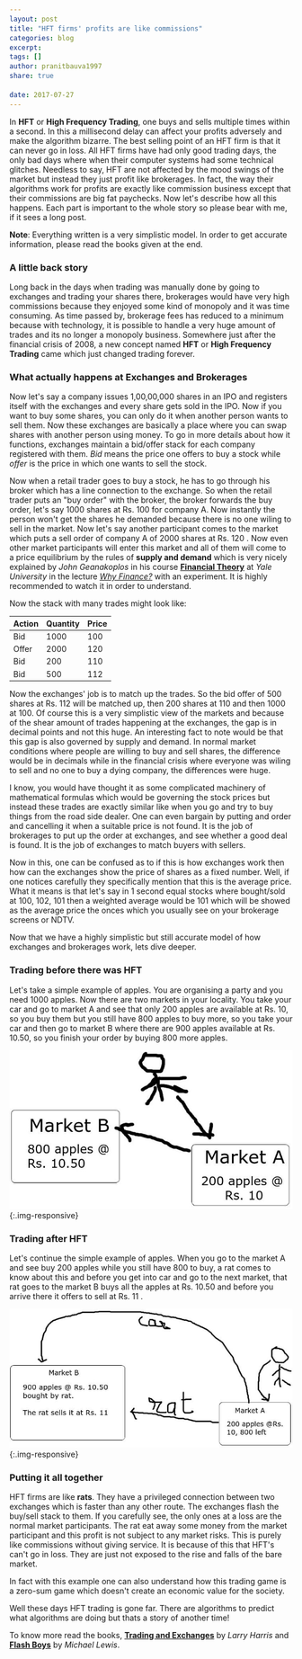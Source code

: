 ```yaml
---
layout: post
title: "HFT firms' profits are like commissions"
categories: blog
excerpt:
tags: []
author: pranitbauva1997
share: true

date: 2017-07-27
---
```


In **HFT** or **High Frequency Trading**, one buys and sells
multiple times within a second. In this a millisecond delay can affect
your profits adversely and make the algorithm bizarre. The best selling
point of an HFT firm is that it can never go in loss. All HFT firms have
had only good trading days, the only bad days where when their computer
systems had some technical glitches. Needless to say, HFT are not affected
by the mood swings of the market but instead they just profit like
brokerages. In fact, the way their algorithms work for profits are exactly
like commission business except that their commissions are big fat
paychecks. Now let's describe how all this happens. Each part is important
to the whole story so please bear with me, if it sees a long post.

**Note**: Everything written is a very simplistic model. In order to get
accurate information, please read the books given at the end.

### A little back story

Long back in the days when trading was manually done by going to exchanges
and trading your shares there, brokerages would have very high commissions
because they enjoyed some kind of monopoly and it was time consuming. As
time passed by, brokerage fees has reduced to a minimum because with
technology, it is possible to handle a very huge amount of trades and its
no longer a monopoly business. Somewhere just after the financial crisis
of 2008, a new concept named **HFT** or **High Frequency Trading** came which
just changed trading forever.

### What actually happens at Exchanges and Brokerages

Now let's say a company issues 1,00,00,000 shares in an IPO and registers
itself with the exchanges and every share gets sold in the IPO. Now if
you want to buy some shares, you can only do it when another person wants
to sell them. Now these exchanges are basically a place where you can
swap shares with another person using money. To go in more details about
how it functions, exchanges maintain a bid/offer stack for each company
registered with them. *Bid* means the
price one offers to buy a stock while *offer* is the price in which one
wants to sell the stock.

Now when a retail trader goes to buy a stock, he
has to go through his broker which has a line connection to the exchange.
So when the retail trader puts an "buy order" with the broker, the broker
forwards the buy order, let's say 1000 shares at Rs. 100 for company A.
Now instantly the person won't get the shares he demanded because there
is no one wiling to sell in the market. Now let's say another participant
comes to the market which puts a sell order of company A of 2000 shares
at Rs. 120 . Now even other market participants will enter this market
and all of them will come to a price equilibrium by the rules of **supply
and demand** which is very nicely explained by *John Geanakoplos* in his
course [**Financial Theory**](http://oyc.yale.edu/economics/econ-251) at
*Yale University* in the lecture
*[Why Finance?](http://oyc.yale.edu/economics/econ-251/lecture-1#ch6)* with
an experiment. It is highly recommended to watch it in order to understand.

Now the stack with many trades might look like:

| Action   | Quantity   | Price   |
| -------- | ---------- | ------- |
| Bid      | 1000       | 100     |
| Offer    | 2000       | 120     |
| Bid      | 200        | 110     |
| Bid      | 500        | 112     |

Now the exchanges' job is to match up the trades. So the bid offer of 500
shares at Rs. 112 will be matched up, then 200 shares at 110 and then 1000
at 100. Of course this is a very simplistic view of the markets and because
of the shear amount of trades happening at the exchanges, the gap is in
decimal points and not this huge. An interesting fact to note would be
that this gap is also governed by supply and demand. In normal market
conditions where people are willing to buy and sell shares, the difference
would be in decimals while in the financial crisis where everyone was
wiling to sell and no one to buy a dying company, the differences were
huge.

I know, you would have thought it as some complicated machinery of
mathematical formulas which would be governing the stock prices but instead
these trades are exactly similar like when you go and try to buy things
from the road side dealer. One can even bargain by putting and order and
cancelling it when a suitable price is not found. It is the job of
brokerages to put up the order at exchanges, and see whether a good deal is
found. It is the job of exchanges to match buyers with sellers.

Now in this, one can be confused as to if this is how exchanges work then
how can the exchanges show the price of shares as a fixed number. Well,
if one notices carefully they specifically mention that this is the
average price. What it means is that let's say in 1 second equal stocks
where bought/sold at 100, 102, 101 then a weighted average would be 101
which will be showed as the average price the onces which you usually see
on your brokerage screens or NDTV.


Now that we have a highly simplistic but still accurate model of how
exchanges and brokerages work, lets dive deeper.

### Trading before there was HFT

Let's take a simple example of apples. You are organising a party and you
need 1000 apples. Now there are two markets in your locality. You take
your car and go to market A and see that only 200 apples are available
at Rs. 10, so you buy them but you still have 800 apples to buy more,
so you take your car and then go to market B where there are 900 apples
available at Rs. 10.50, so you finish your order by buying 800 more apples.

![simple market](/images/blog/hft-profits-commissions/1.jpg){:.img-responsive}

### Trading after HFT

Let's continue the simple example of apples. When you go to the market A
and see buy 200 apples while you still have 800 to buy, a rat comes to know
about this and before you get into car and go to the next market, that rat
goes to the market B buys all the apples at Rs. 10.50 and before you arrive
there it offers to sell at Rs. 11 .

![simple market with HFT](/images/blog/hft-profits-commissions/2.jpg){:.img-responsive}

### Putting it all together

HFT firms are like **rats**. They have a privileged connection between two
exchanges which is faster than any other route. The exchanges flash the
buy/sell stack to them. If you carefully see, the only ones at a loss are
the normal market participants. The rat eat away some money from the
market participant and this profit is not subject to any market risks.
This is purely like commissions without giving service. It is because
of this that HFT's can't go in loss. They are just not exposed to the
rise and falls of the bare market.

In fact with this example one can also understand how this trading game
is a zero-sum game which doesn't create an economic value for the society.

Well these days HFT trading is gone far. There are algorithms to predict
what algorithms are doing but thats a story of another time!

To know more read the books,
[**Trading and Exchanges**](https://www.goodreads.com/book/show/1290158.Trading_and_Exchanges)
by *Larry Harris* and
[**Flash Boys**](https://www.goodreads.com/book/show/24724602-flash-boys)
by *Michael Lewis*.
